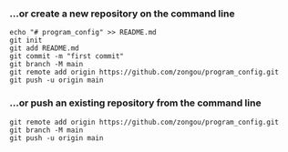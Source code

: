 ### …or create a new repository on the command line

```
echo "# program_config" >> README.md
git init
git add README.md
git commit -m "first commit"
git branch -M main
git remote add origin https://github.com/zongou/program_config.git
git push -u origin main
```

### …or push an existing repository from the command line

```
git remote add origin https://github.com/zongou/program_config.git
git branch -M main
git push -u origin main
```
